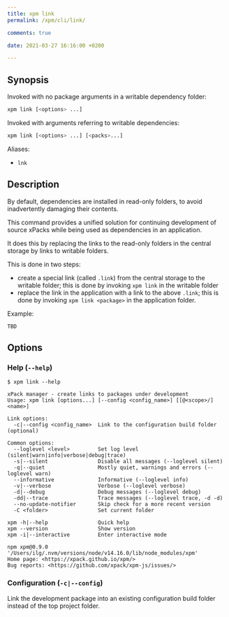 ```yaml
---
title: xpm link
permalink: /xpm/cli/link/

comments: true

date: 2021-03-27 16:16:00 +0200

---
```


## Synopsis

Invoked with no package arguments in a writable dependency folder:

```sh
xpm link [<options> ...]
```

Invoked with arguments referring to writable dependencies:

```sh
xpm link [<options> ...] [<packs>...]
```

Aliases:

- `lnk`

## Description

By default, dependencies are installed in read-only folders, to avoid
inadvertently damaging their contents.

This command provides a unified solution for continuing
development of source xPacks while being used as dependencies in
an application.

It does this by replacing the links to the read-only folders in the
central storage by links to writable folders.

This is done in two steps:

- create a special link (called `.link`) from the central storage
to the writable folder; this is done by invoking `xpm link` in the
writable folder
- replace the link in the application with a link to the above `.link`;
this is done by invoking `xpm link <package>` in the application folder.

Example:

```console
TBD
```

## Options

### Help (`--help`)

```console
$ xpm link --help

xPack manager - create links to packages under development
Usage: xpm link [options...] [--config <config_name>] [[@<scope>/]<name>]

Link options:
  -c|--config <config_name>  Link to the configuration build folder (optional)

Common options:
  --loglevel <level>         Set log level (silent|warn|info|verbose|debug|trace)
  -s|--silent                Disable all messages (--loglevel silent)
  -q|--quiet                 Mostly quiet, warnings and errors (--loglevel warn)
  --informative              Informative (--loglevel info)
  -v|--verbose               Verbose (--loglevel verbose)
  -d|--debug                 Debug messages (--loglevel debug)
  -dd|--trace                Trace messages (--loglevel trace, -d -d)
  --no-update-notifier       Skip check for a more recent version
  -C <folder>                Set current folder

xpm -h|--help                Quick help
xpm --version                Show version
xpm -i|--interactive         Enter interactive mode

npm xpm@0.9.0 '/Users/ilg/.nvm/versions/node/v14.16.0/lib/node_modules/xpm'
Home page: <https://xpack.github.io/xpm/>
Bug reports: <https://github.com/xpack/xpm-js/issues/>
```

### Configuration (`-c|--config`)

Link the development package into an existing configuration build folder
instead of the top project folder.
